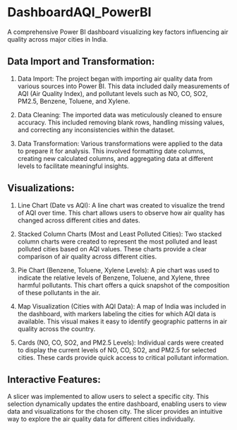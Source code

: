 # DashboardAQI_PowerBI
A comprehensive Power BI dashboard visualizing key factors influencing air quality across major cities in India.

## Data Import and Transformation:
1. Data Import: The project began with importing air quality data from various sources into Power BI. This data included daily measurements of AQI (Air Quality Index), and pollutant levels such as NO, CO, SO2, PM2.5, Benzene, Toluene, and Xylene.

2. Data Cleaning: The imported data was meticulously cleaned to ensure accuracy. This included removing blank rows, handling missing values, and correcting any inconsistencies within the dataset.

3. Data Transformation: Various transformations were applied to the data to prepare it for analysis. This involved formatting date columns, creating new calculated columns, and aggregating data at different levels to facilitate meaningful insights.

## Visualizations:
1. Line Chart (Date vs AQI):
A line chart was created to visualize the trend of AQI over time. This chart allows users to observe how air quality has changed across different cities and dates.

2. Stacked Column Charts (Most and Least Polluted Cities):
Two stacked column charts were created to represent the most polluted and least polluted cities based on AQI values. These charts provide a clear comparison of air quality across different cities.

3. Pie Chart (Benzene, Toluene, Xylene Levels):
A pie chart was used to indicate the relative levels of Benzene, Toluene, and Xylene, three harmful pollutants. This chart offers a quick snapshot of the composition of these pollutants in the air.

4. Map Visualization (Cities with AQI Data):
A map of India was included in the dashboard, with markers labeling the cities for which AQI data is available. This visual makes it easy to identify geographic patterns in air quality across the country.

5. Cards (NO, CO, SO2, and PM2.5 Levels):
Individual cards were created to display the current levels of NO, CO, SO2, and PM2.5 for selected cities. These cards provide quick access to critical pollutant information.

## Interactive Features:
A slicer was implemented to allow users to select a specific city. This selection dynamically updates the entire dashboard, enabling users to view data and visualizations for the chosen city. The slicer provides an intuitive way to explore the air quality data for different cities individually.
